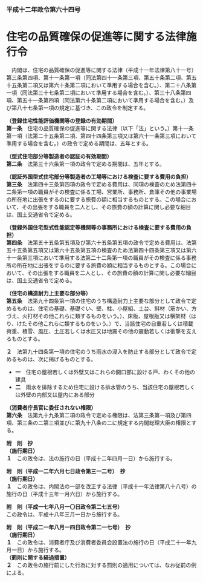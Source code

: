 ### 平成十二年政令第六十四号  
# 住宅の品質確保の促進等に関する法律施行令  
　内閣は、住宅の品質確保の促進等に関する法律（平成十一年法律第八十一号）第三条第四項、第十一条第一項（同法第四十一条第三項、第五十条第二項、第五十五条第二項又は第六十条第二項において準用する場合を含む。）、第二十八条第一項（同法第三十七条第二項において準用する場合を含む。）、第三十八条第四項、第五十一条第四項（同法第六十条第二項において準用する場合を含む。）及び第八十七条第一項の規定に基づき、この政令を制定する。  
  
**（登録住宅性能評価機関等の登録の有効期間）**  
**第一条**　住宅の品質確保の促進等に関する法律（以下「法」という。）第十一条第一項（法第二十五条第二項、第四十四条第三項又は第六十一条第三項において準用する場合を含む。）の政令で定める期間は、五年とする。  
  
**（型式住宅部分等製造者の認証の有効期間）**  
**第二条**　法第三十六条第一項の政令で定める期間は、五年とする。  
  
**（認証外国型式住宅部分等製造者の工場等における検査に要する費用の負担）**  
**第三条**　法第四十三条第四項の政令で定める費用は、同項の検査のため法第四十二条第一項の職員がその検査に係る工場、営業所、事務所、倉庫その他の事業場の所在地に出張をするのに要する旅費の額に相当するものとする。この場合において、その出張をする職員を二人とし、その旅費の額の計算に関し必要な細目は、国土交通省令で定める。  
  
**（登録外国住宅型式性能認定等機関等の事務所における検査に要する費用の負担）**  
**第四条**　法第五十五条第五項及び第六十五条第五項の政令で定める費用は、法第五十五条第五項又は第六十五条第五項の検査のため法第四十四条第三項又は第六十一条第三項において準用する法第二十二条第一項の職員がその検査に係る事務所の所在地に出張をするのに要する旅費の額に相当するものとする。この場合において、その出張をする職員を二人とし、その旅費の額の計算に関し必要な細目は、国土交通省令で定める。  
  
**（住宅の構造耐力上主要な部分等）**  
**第五条**　法第九十四条第一項の住宅のうち構造耐力上主要な部分として政令で定めるものは、住宅の基礎、基礎ぐい、壁、柱、小屋組、土台、斜材（筋かい、方づえ、火打材その他これらに類するものをいう。）、床版、屋根版又は横架材（はり、けたその他これらに類するものをいう。）で、当該住宅の自重若しくは積載荷重、積雪、風圧、土圧若しくは水圧又は地震その他の震動若しくは衝撃を支えるものとする。  
  
**２**　法第九十四条第一項の住宅のうち雨水の浸入を防止する部分として政令で定めるものは、次に掲げるものとする。  
* **一**　住宅の屋根若しくは外壁又はこれらの開口部に設ける戸、わくその他の建具  
* **二**　雨水を排除するため住宅に設ける排水管のうち、当該住宅の屋根若しくは外壁の内部又は屋内にある部分  
  
**（消費者庁長官に委任されない権限）**  
**第六条**　法第九十九条第二項の政令で定める権限は、法第三条第一項及び第四項、第三条の二第三項並びに第九十八条の二に規定する内閣総理大臣の権限とする。  
  
**附　則　抄**  
**（施行期日）**  
**１**　この政令は、法の施行の日（平成十二年四月一日）から施行する。  
  
**附　則（平成一二年六月七日政令第三一二号）　抄**  
**（施行期日）**  
**１**　この政令は、内閣法の一部を改正する法律（平成十一年法律第八十八号）の施行の日（平成十三年一月六日）から施行する。  
  
**附　則（平成一七年八月一〇日政令第二七五号）**  
この政令は、平成十八年三月一日から施行する。  
  
**附　則（平成二一年八月一四日政令第二一七号）　抄**  
**（施行期日）**  
**１**　この政令は、消費者庁及び消費者委員会設置法の施行の日（平成二十一年九月一日）から施行する。  
**（罰則に関する経過措置）**  
**２**　この政令の施行前にした行為に対する罰則の適用については、なお従前の例による。  
  
